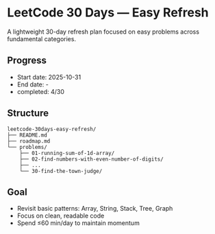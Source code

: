 # LeetCode 30 Days — Easy Refresh

A lightweight 30-day refresh plan focused on easy problems across fundamental categories.

## Progress
- Start date: 2025-10-31
- End date: -
- completed: 4/30

## Structure
```
leetcode-30days-easy-refresh/
├── README.md
├── roadmap.md
└── problems/
    ├── 01-running-sum-of-1d-array/
    ├── 02-find-numbers-with-even-number-of-digits/
    ├── ...
    └── 30-find-the-town-judge/
```

## Goal
- Revisit basic patterns: Array, String, Stack, Tree, Graph
- Focus on clean, readable code
- Spend ≤60 min/day to maintain momentum
